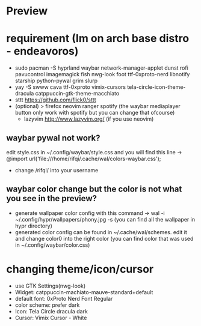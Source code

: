 # Preview

# requirement (Im on arch base distro - endeavoros)
 - sudo pacman -S hyprland waybar network-manager-applet dunst rofi pavucontrol imagemagick fish nwg-look foot ttf-0xproto-nerd libnotify starship python-pywal grim slurp
 - yay -S swww cava ttf-0xproto vimix-cursors tela-circle-icon-theme-dracula catppuccin-gtk-theme-macchiato
 - sttt https://github.com/flick0/sttt
 - (optional) > firefox neovim ranger spotify (the waybar mediaplayer button only work with spotify but you can change that ofcourse)
   - lazyvim http://www.lazyvim.org/ (if you use neovim)

## waybar pywal not work?
edit style.css in ~/.config/waybar/style.css and you will find this line -> @import url('file:///home/rifqi/.cache/wal/colors-waybar.css');
- change /rifqi/ into your username
## waybar color change but the color is not what you see in the preview?
- generate wallpaper color config with this command -> wal -i ~/.config/hypr/wallpapers/phony.jpg -s (you can find all the wallpaper in hypr directory)
- generated color config can be found in ~/.cache/wal/schemes. edit it and change color0 into the right color (you can find color that was used in ~/.config/waybar/color.css)
# changing theme/icon/cursor
- use GTK Settings(nwg-look)
 - Widget: catppuccin-machiato-mauve-standard+default
 - default font: 0xProto Nerd Font Regular
 - color scheme: prefer dark
 - Icon: Tela Circle dracula dark
 - Cursor: Vimix Cursor - White
